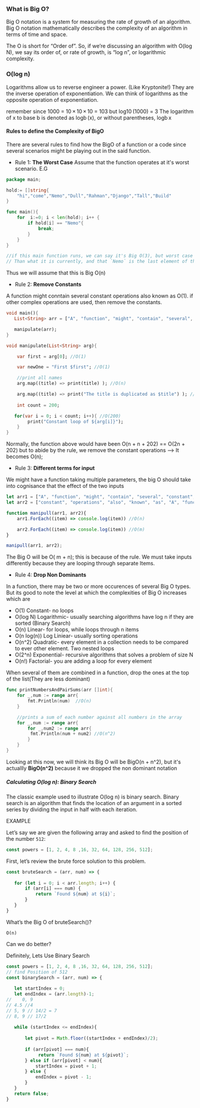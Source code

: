 ### What is Big O?

Big O notation is a system for measuring the rate of growth of an algorithm. Big O notation mathematically describes the complexity of an algorithm in terms of time and space.

The O is short for “Order of”. So, if we’re discussing an algorithm with O(log N), we say its order of, or rate of growth, is “log n”, or logarithmic complexity.

### O(log n) 

Logarithms allow us to reverse engineer a power. (Like Kryptonite!) They are the inverse operation of exponentiation.
We can think of logarithms as the opposite operation of exponentiation.

remember 
since 1000 = 10 × 10 × 10 = 103
but 
log10 (1000) = 3
The logarithm of x to base b is denoted as logb (x), or without parentheses, logb x


#### Rules to define the Complexity of BigO

There are several rules to find how the BigO of a function or a code since several scenarios might be playing out
in the said function.


- Rule 1: **The Worst Case**
Assume that the function operates at it's worst scenario. E.G

```go
package main;

hold:= []string{
    "hi","come","Nemo","Dull","Rahman","Django","Tall","Build"
}

func main(){
    for  i:=0; i < len(hold); i++ {
        if hold[i] == "Nemo"{
            break;
        }
    }
}

//if this main function runs, we can say it's Big O(3), but worst case scenario will assume the array is larger
// Than what it is currently, and that `Nemo` is the last element of the array
```
Thus we will assume that this is Big O(n)

- Rule 2: **Remove Constants**

A function might conntain several constant operations also known as O(1). if other complex operations are used, then remove the constants.
```dart
void main(){
   List<String> arr = ["A", "function", "might", "contain", "several", "constant", "operations", "also", "known", "as"];

   manipulate(arr);
}

void manipulate(List<String> arg){

    var first = arg[0]; //O(1)

    var newOne = "First $first"; //O(1)

    //print all names
    arg.map((title) => print(title) ); //O(n)

    arg.map((title) => print("The title is duplicated as $title") ); //O(n)
    
    int count = 200;

   for(var i = 0; i < count; i++){ //O(200)
        print("Constant loop of ${arg[i]}");
    }
}
```
Normally, the function above would have been O(n + n + 202) == O(2n + 202) but to abide by the rule, we remove the constant operations
--> It becomes O(n);

- Rule 3: **Different terms for input**

We might have a function taking multiple parameters, the big O should take into cognisance that the effect of the two inputs

```ts
let arr1 = ["A", "function", "might", "contain", "several", "constant", "operations", "also", "known", "as"];
let arr2 = ["constant", "operations", "also", "known", "as", "A", "function", "might", "contain", "several", ];

function manipull(arr1, arr2){
    arr1.ForEach((item) => console.log(item)) //O(n)

    arr2.ForEach((item) => console.log(item)) //O(m)
}

manipull(arr1, arr2);
```
The Big O will be O( m + n); this is because of the rule. We must take inputs differently because they are looping through separate Items.

- Rule 4: **Drop Non Dominants**

In a function, there may be two or more occurences of several Big O types. But its good to note the level at which
the complexities of Big O increases which are 
 * O(1) Constant- no loops
 * O(log N) Logarithmic- usually searching algorithms have log n if they are sorted (Binary Search) 
 * O(n) Linear- for loops, while loops through n items
 * O(n log(n)) Log Liniear- usually sorting operations
 * O(n^2) Quadratic- every element in a collection needs to be compared to ever other element. Two nested loops
 * O(2^n) Exponential- recursive algorithms that solves a problem of size N
 * O(n!) Factorial- you are adding a loop for every element

When several of them are combined in a function, drop the ones at the top of the list(They are less dominant)

```go
func printNumbersAndPairSums(arr []int){
    for _,num := range arr{
        fmt.Println(num)  //O(n)
    }

    //prints a sum of each number against all numbers in the array
    for _,num := range arr{
        for _,num2 := range arr{
         fmt.Println(num + num2) //O(n^2)
        }
    }
}

```
Looking at this now, we will think its Big O will be BigO(n + n^2), but it's actuallly **BigO(n^2)** because it we dropped the non dominant notation

##### Calculating O(log n): Binary Search

The classic example used to illustrate O(log n) is binary search. Binary search is an algorithm that finds the location of an argument in a sorted series by dividing the input in half with each iteration.

EXAMPLE

Let’s say we are given the following array and asked to find the position of the number `512`:

```ts
const powers = [1, 2, 4, 8 ,16, 32, 64, 128, 256, 512];
```

First, let’s review the brute force solution to this problem.

```ts
const bruteSearch = (arr, num) => {
  
   for (let i = 0; i < arr.length; i++) {
       if (arr[i] === num) {
           return `Found ${num} at ${i}`;
       }
   }
}
```

What’s the Big O of bruteSearch()?

`O(n)`

Can we do better?

Definitely, Lets Use Binary Search

```ts
const powers = [1, 2, 4, 8 ,16, 32, 64, 128, 256, 512];
// find Position of 512
const binarySearch = (arr, num) => {
 
   let startIndex = 0;
   let endIndex = (arr.length)-1;
//    0, 9
// 4.5 //4
// 5, 9 // 14/2 = 7
// 8, 9 // 17/2 
  
   while (startIndex <= endIndex){
      
       let pivot = Math.floor((startIndex + endIndex)/2);
 
       if (arr[pivot] === num){
            return `Found ${num} at ${pivot}`;
       } else if (arr[pivot] < num){
           startIndex = pivot + 1;
       } else {
           endIndex = pivot - 1;
       }
   }
   return false;
}
```


